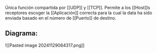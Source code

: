 Única función compartida por [[UDP]] y [[TCP]]. Permite a los [[Host]]s receptores escoger la [[Aplicación]] correcta para la cual la data ha sido enviada basado en el número de [[Puerto]] de destino.

## Diagrama:
![[Pasted image 20241129064317.png]]
